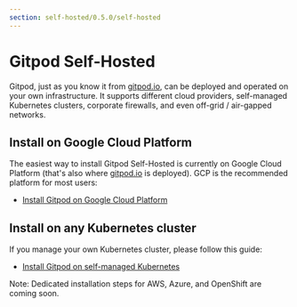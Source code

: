 ```yaml
---
section: self-hosted/0.5.0/self-hosted
---
```


<script context="module">
  export const prerender = true;
</script>

# Gitpod Self-Hosted

Gitpod, just as you know it from [gitpod.io](https://gitpod.io), can be deployed and operated on your own infrastructure. It supports different cloud providers, self-managed Kubernetes clusters, corporate firewalls, and even off-grid / air-gapped networks.

## Install on Google Cloud Platform

The easiest way to install Gitpod Self-Hosted is currently on Google Cloud Platform (that's also where [gitpod.io](https://gitpod.io) is deployed). GCP is the recommended platform for most users:

- [Install Gitpod on Google Cloud Platform](./install/install-on-gcp-script)

## Install on any Kubernetes cluster

If you manage your own Kubernetes cluster, please follow this guide:

- [Install Gitpod on self-managed Kubernetes](./install/install-on-kubernetes)

Note: Dedicated installation steps for AWS, Azure, and OpenShift are coming soon.
